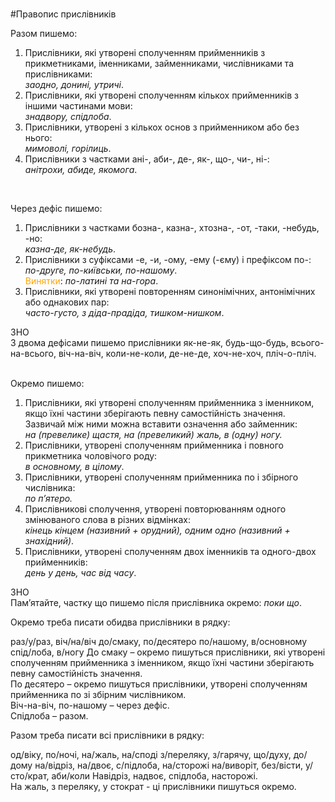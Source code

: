 <br>#Правопис прислiвникiв

<span class="p1">Разом пишемо:</span>
1. Прислiвники, якi утворенi сполученням прийменникiв з прикметниками, iменниками, займенниками, числiвниками та прислiвниками:<br><i>заодно, донинi, утричi</i>.
2. Прислiвники, якi утворенi сполученням кiлькох прийменникiв з iншими частинами мови:<br><i>знадвору, спiдлоба</i>.
3. Прислiвники, утворенi з кiлькох основ з прийменником або без нього:<br><i>мимоволi, горiлиць</i>.
4. Прислiвники з частками <span class="p1">анi-</span>, <span class="p1">аби-</span>, <span class="p1">де-</span>, <span class="p1">як-</span>, <span class="p1">що-</span>, <span class="p1">чи-</span>, <span class="p1">нi-</span>:<br><i>анiтрохи, абиде, якомога</i>.

<br>

<span class="p1">Через дефiс пишемо:</span>
1. Прислiвники з частками <span class="p1">бозна-</span>, <span class="p1">казна-</span>, <span class="p1">хтозна-</span>, <span class="p1">-от</span>, <span class="p1">-таки</span>, <span class="p1">-небудь</span>, <span class="p1">-но</span>:<br><i>казна-де, як-небудь</i>.
2. Прислiвники з суфiксами <span class="p1">-е</span>, <span class="p1">-и</span>, <span class="p1">-ому</span>, <span class="p1">-ему</span> (<span class="p1">-єму</span>) i префiксом <span class="p1">по-</span>:<br><i>по-друге, по-київськи, по-нашому</i>.<br>
<font color="orange">Винятки</font>: <i>по-латинi та на-гора</i>.
3. Прислiвники, якi утворенi повторенням синонiмiчних, антонiмiчних або однакових пар:<br><i>часто-густо, з дiда-прадiда, тишком-нишком</i>.



<div class="add-zno">
<span class="add">ЗНО</span>
<div class="add-text">
З двома дефiсами пишемо прислiвники <span class="p1">як-не-як</span>, <span class="p1">будь-що-будь</span>, <span class="p1">всього-на-всього</span>, <span class="p1">вiч-на-вiч</span>, <span class="p1">коли-не-коли</span>, <span class="p1">де-не-де</span>, <span class="p1">хоч-не-хоч</span>, <span class="p1">плiч-о-плiч</span>.
</div>
<br>





<span class="p1">Окремо пишемо:</span><br>
1.  Прислiвники, якi утворенi сполученням прийменника з iменником, якщо їхнi частини зберiгають певну самостiйнiсть значення. Зазвичай мiж ними можна вставити означення або займенник:<br><i>на (превелике) щастя, на (превеликий) жаль, в (одну) ногу.</i><br>
2.  Прислiвники, утворенi сполученням прийменника i повного прикметника чоловiчого роду:<br><i>в основному, в цiлому</i>.<br>
3.  Прислiвники, утворенi сполученням прийменника по i збiрного числiвника:<br><i>по п’ятеро.</i><br>
4.  Прислiвниковi сполучення, утворенi повторюванням одного змiнюваного слова в рiзних вiдмiнках:<br><i>кiнець кiнцем (називний + орудний), одним одно (називний + знахiдний)</i>.<br>
5.  Прислiвники, утворенi сполученням двох iменникiв та одного-двох прийменникiв:<br><i>день у день, час вiд часу</i>.



<div class="add-zno">
<span class="add">ЗНО</span>
<div class="add-text">
Пам’ятайте, частку що пишемо пiсля прислiвника окремо: <i>поки що</i>.
</div>
</div>



<quiz> 
    <question>
       <p>Окремо треба писати обидва прислівники в рядку:</p>
           <answer>раз/у/раз, віч/на/віч</answer>
           <answer correct>до/смаку, по/десятеро</answer>
           <answer>по/нашому, в/основному</answer>
           <answer>спід/лоба, в/ногу</answer>
      <explanation>
До смаку – окремо пишуться прислівники, які утворені сполученням прийменника з іменником, якщо їхні частини зберігають певну самостійність значення.<br>
По десятеро – окремо пишуться прислівники, утворені сполученням прийменника по зі збірним числівником.<br>
Віч-на-віч, по-нашому – через дефіс.<br>
Спідлоба – разом.
 </explanation>
    </question>
</quiz> 


<quiz> 
    <question>
       <p>Разом треба писати всі прислівники в рядку:</p>
           <answer>од/віку, по/ночі, на/жаль, на/споді</answer>
           <answer>з/переляку, з/гарячу, що/духу, до/дому</answer>
           <answer correct>на/відріз, на/двоє, с/підлоба, на/сторожі</answer>
           <answer>на/виворіт, без/вісти, у/сто/крат, аби/коли</answer>
      <explanation>
Навідріз, надвоє, спідлоба, насторожі.<br>
На жаль, з переляку, у стократ - ці прислівники пишуться окремо. 
</explanation>
    </question>
</quiz> 

